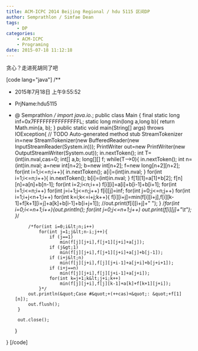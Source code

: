 ```yaml
---
title: ACM-ICPC 2014 Beijing Regional / hdu 5115 区间DP
author: Semprathlon / Simfae Dean
tags:
	- DP
categories:
	- ACM-ICPC
	- Programing
date: 2015-07-18 11:12:18
---
```

贪心？走进死胡同了吧

[code lang="java"]
/**
 * 2015年7月18日 上午9:55:52
 * PrjName:hdu5115
 * @ Semprathlon
 */
import java.io.*;
public class Main {
	final static long inf=0x7FFFFFFFFFFFFFFFL;
	static long min(long a,long b){
		return Math.min(a, b);
	}
	public static void main(String[] args)  throws IOException{
		// TODO Auto-generated method stub
		StreamTokenizer in=new StreamTokenizer(new BufferedReader(new InputStreamReader(System.in)));
		PrintWriter out=new PrintWriter(new OutputStreamWriter(System.out));
		in.nextToken();
		int T=(int)in.nval,cas=0;
		int[] a,b;
		long[][] f;
		while(T--&gt;0){
			in.nextToken();
			int n=(int)in.nval;
			a=new int[n+2];
			b=new int[n+2];
			f=new long[n+2][n+2];
			for(int i=1;i&lt;=n;i++){
				in.nextToken();
				a[i]=(int)in.nval;
			}
			for(int i=1;i&lt;=n;i++){
				in.nextToken();
				b[i]=(int)in.nval;
			}
			f[1][1]=a[1]+b[2];
			f[n][n]=a[n]+b[n-1];
			for(int i=2;i&lt;n;i++)
				f[i][i]=a[i]+b[i-1]+b[i+1];
			for(int i=1;i&lt;=n;i++)
				for(int j=i+1;j&lt;=n;j++)
					f[i][j]=inf;
			for(int j=0;j&lt;=n;j++)
				for(int i=1;i+j&lt;n+1;i++)
					for(int k=i;k&lt;=i+j;k++){
						f[i][i+j]=min(f[i][i+j],f[i][k-1]+f[k+1][i+j]+a[k]+b[i-1]+b[i+j+1]);
						//out.print(f[i][i+j]+&quot; &quot;);
					}
			/*for(int i=0;i&lt;=n+1;i++){out.println();
				for(int j=0;j&lt;=n+1;j++)
					out.print(f[i][j]+&quot;\t&quot;);	
			}*/
						
			
			/*for(int i=0;i&lt;n;i++)
				for(int j=1;j&lt;n-i;j++){
					if (j==1)
						min(f[j][j+i],f[j+1][j+i]+a[j]);
					if (j&gt;1)
						min(f[j][j+i],f[j+1][j+i]+a[j]+b[j-1]);
					if (i+j&lt;n)
						min(f[j][j+i],f[j][j+i-1]+a[j+i]+b[j+i+1]);
					if (i+j==n)
						min(f[j][j+i],f[j][j+i-1]+a[j+i]);
					for(int k=j+1;k&lt;j+i;k++)
						min(f[j][j+i],f[j][k-1]+a[k]+f[k+1][j+i]);
				}*/
			out.println(&quot;Case #&quot;+(++cas)+&quot;: &quot;+f[1][n]);
			out.flush();
		}
		
		out.close();
	}

}
[/code]